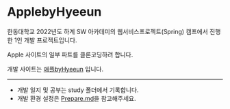 # ApplebyHyeeun

한동대학교 2022년도 하계 SW 아카데미의 웹서비스프로젝트(Spring) 캠프에서 진행한 1인 개발 프로젝트입니다.

Apple 사이트의 일부 파트를 클론코딩하려 합니다.

개발 사이트는 [애플byHyeeun](http://applebyhyeeun.dothome.co.kr) 입니다.

---

- 개발 일지 및 공부는 study 폴더에서 기록합니다.
- 개발 환경 설정은 [Prepare.md](study/Prepare.md)을 참고해주세요.
